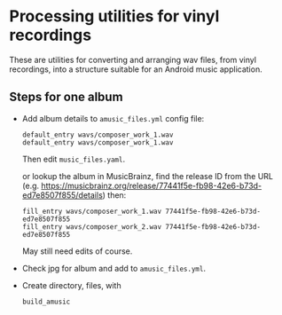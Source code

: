 # Processing utilities for vinyl recordings

These are utilities for converting and arranging wav files, from vinyl
recordings, into a structure suitable for an Android music application.

## Steps for one album

*   Add album details to `amusic_files.yml` config file:

    ```
    default_entry wavs/composer_work_1.wav
    default_entry wavs/composer_work_1.wav
    ```

    Then edit `music_files.yaml`.

    or lookup the album in MusicBrainz, find the release ID from the URL (e.g.
    <https://musicbrainz.org/release/77441f5e-fb98-42e6-b73d-ed7e8507f855/details>) then:

    ```
    fill_entry wavs/composer_work_1.wav 77441f5e-fb98-42e6-b73d-ed7e8507f855
    fill_entry wavs/composer_work_2.wav 77441f5e-fb98-42e6-b73d-ed7e8507f855
    ```

    May still need edits of course.

*   Check jpg for album and add to `amusic_files.yml`.

*   Create directory, files, with

    ```
    build_amusic
    ```
